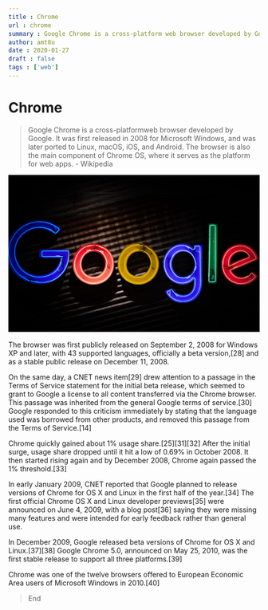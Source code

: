 ```yaml
---
title : Chrome
url : chrome
summary : Google Chrome is a cross-platform web browser developed by Google.
author: amt8u
date : 2020-01-27
draft : false
tags : ['web']
---
```


# Chrome

> Google Chrome is a cross-platformweb browser developed by Google. It was first released in 2008 for Microsoft Windows, and was later ported to Linux, macOS, iOS, and Android. The browser is also the main component of Chrome OS, where it serves as the platform for web apps. - Wikipedia

![chrome](images/mitchell-luo-jz4ca36oJ_M-unsplash.jpg)

The browser was first publicly released on September 2, 2008 for Windows XP and later, with 43 supported languages, officially a beta version,[28] and as a stable public release on December 11, 2008.

On the same day, a CNET news item[29] drew attention to a passage in the Terms of Service statement for the  initial beta release, which seemed to grant to Google a license to all  content transferred via the Chrome browser. This passage was inherited  from the general Google terms of service.[30] Google responded to this criticism immediately by stating that the  language used was borrowed from other products, and removed this passage  from the Terms of Service.[14]

Chrome quickly gained about 1% usage share.[25][31][32] After the initial surge, usage share dropped until it hit a low of  0.69% in October 2008. It then started rising again and by December  2008, Chrome again passed the 1% threshold.[33]

In early January 2009, CNET reported that Google planned to release versions of Chrome for OS X and Linux in the first half of the year.[34] The first official Chrome OS X and Linux developer previews[35] were announced on June 4, 2009, with a blog post[36] saying they were missing many features and were intended for early feedback rather than general use.

In December 2009, Google released beta versions of Chrome for OS X and Linux.[37][38] Google Chrome 5.0, announced on May 25, 2010, was the first stable release to support all three platforms.[39]

Chrome was one of the twelve browsers offered to European Economic Area users of Microsoft Windows in 2010.[40]

> End